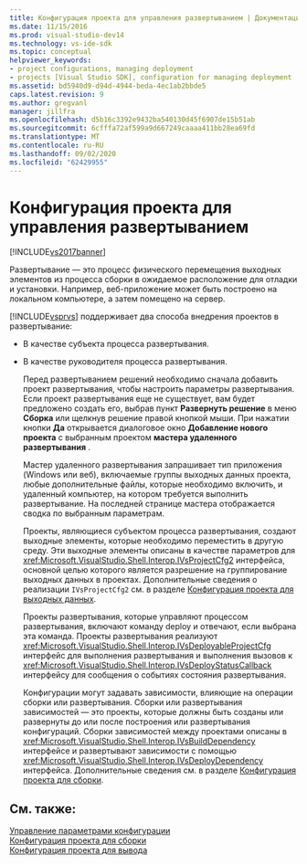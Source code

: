 ```yaml
---
title: Конфигурация проекта для управления развертыванием | Документация Майкрософт
ms.date: 11/15/2016
ms.prod: visual-studio-dev14
ms.technology: vs-ide-sdk
ms.topic: conceptual
helpviewer_keywords:
- project configurations, managing deployment
- projects [Visual Studio SDK], configuration for managing deployment
ms.assetid: bd5940d9-d94d-4944-beda-4ec1ab2bbde5
caps.latest.revision: 9
ms.author: gregvanl
manager: jillfra
ms.openlocfilehash: d5b16c3392e9432ba540130d45f6907de15b51ab
ms.sourcegitcommit: 6cfffa72af599a9d667249caaaa411bb28ea69fd
ms.translationtype: MT
ms.contentlocale: ru-RU
ms.lasthandoff: 09/02/2020
ms.locfileid: "62429955"
---
```

# <a name="project-configuration-for-managing-deployment"></a>Конфигурация проекта для управления развертыванием
[!INCLUDE[vs2017banner](../../includes/vs2017banner.md)]

Развертывание — это процесс физического перемещения выходных элементов из процесса сборки в ожидаемое расположение для отладки и установки. Например, веб-приложение может быть построено на локальном компьютере, а затем помещено на сервер.  
  
 [!INCLUDE[vsprvs](../../includes/vsprvs-md.md)] поддерживает два способа внедрения проектов в развертывание:  
  
- В качестве субъекта процесса развертывания.  
  
- В качестве руководителя процесса развертывания.  
  
  Перед развертыванием решений необходимо сначала добавить проект развертывания, чтобы настроить параметры развертывания. Если проект развертывания еще не существует, вам будет предложено создать его, выбрав пункт **Развернуть решение** в меню **Сборка** или щелкнув решение правой кнопкой мыши. При нажатии кнопки **Да** открывается диалоговое окно **Добавление нового проекта** с выбранным проектом **мастера удаленного развертывания** .  
  
  Мастер удаленного развертывания запрашивает тип приложения (Windows или веб), включаемые группы выходных данных проекта, любые дополнительные файлы, которые необходимо включить, и удаленный компьютер, на котором требуется выполнить развертывание. На последней странице мастера отображается сводка по выбранным параметрам.  
  
  Проекты, являющиеся субъектом процесса развертывания, создают выходные элементы, которые необходимо переместить в другую среду. Эти выходные элементы описаны в качестве параметров для <xref:Microsoft.VisualStudio.Shell.Interop.IVsProjectCfg2> интерфейса, основной целью которого является разрешение на группирование выходных данных в проектах. Дополнительные сведения о реализации `IVsProjectCfg2` см. в разделе [Конфигурация проекта для выходных данных](../../extensibility/internals/project-configuration-for-output.md).  
  
  Проекты развертывания, которые управляют процессом развертывания, включают команду deploy и отвечают, если выбрана эта команда. Проекты развертывания реализуют <xref:Microsoft.VisualStudio.Shell.Interop.IVsDeployableProjectCfg> интерфейс для выполнения развертывания и выполнения вызовов к <xref:Microsoft.VisualStudio.Shell.Interop.IVsDeployStatusCallback> интерфейсу для сообщения о событиях состояния развертывания.  
  
  Конфигурации могут задавать зависимости, влияющие на операции сборки или развертывания. Сборки или развертывания зависимостей — это проекты, которые должны быть созданы или развернуты до или после построения или развертывания конфигураций. Сборки зависимостей между проектами описаны в <xref:Microsoft.VisualStudio.Shell.Interop.IVsBuildDependency> интерфейсе и развертывают зависимости с помощью <xref:Microsoft.VisualStudio.Shell.Interop.IVsDeployDependency> интерфейса. Дополнительные сведения см. в разделе [Конфигурация проекта для сборки](../../extensibility/internals/project-configuration-for-building.md).  
  
## <a name="see-also"></a>См. также:  
 [Управление параметрами конфигурации](../../extensibility/internals/managing-configuration-options.md)   
 [Конфигурация проекта для сборки](../../extensibility/internals/project-configuration-for-building.md)   
 [Конфигурация проекта для вывода](../../extensibility/internals/project-configuration-for-output.md)
